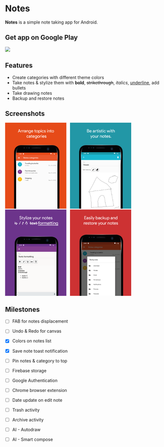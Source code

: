 Notes
=======
**Notes** is a simple note taking app for Android.

## Get app on Google Play
<a href="https://play.google.com/store/apps/details?id=app.kelvinkamau.notes"><img height="50px" src="https://github.com/kelvinkamau/Reminders/blob/master/screenshots/playstore.png"/></a> &nbsp;

## Features
- Create categories with different theme colors
- Take notes & stylize them with **bold**, <s>strikethrough</s>, <i>italics</i>, <u>underline</u>, add bullets
- Take drawing notes
- Backup and restore notes

## Screenshots
<img width="200px" src="https://github.com/kelvinkamau/Notes/blob/master/Screenshots/one.png"/> &nbsp;
<img width="200px" src="https://github.com/kelvinkamau/Notes/blob/master/Screenshots/two.png"/> &nbsp;
<img width="200px" src="https://github.com/kelvinkamau/Notes/blob/master/Screenshots/three.png"/> &nbsp;
<img width="200px" src="https://github.com/kelvinkamau/Notes/blob/master/Screenshots/four.png"/>

## Milestones
- [ ] FAB for notes displacement
- [ ] Undo & Redo for canvas
- [x] Colors on notes list
- [x] Save note toast notification
- [ ] Pin notes & category to top
- [ ] Firebase storage
- [ ] Google Authentication
- [ ] Chrome browser extension
- [ ] Date update on edit note
- [ ] Trash activity
- [ ] Archive activity
- [ ] AI - Autodraw
- [ ] AI - Smart compose

